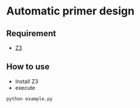 # Automatic primer design
## Requirement
- [Z3](https://github.com/Z3Prover/z3)

## How to use
- Install Z3
- execute
```
python example.py
```
